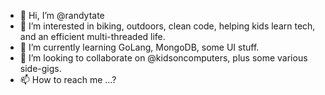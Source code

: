 - 👋 Hi, I’m @randytate
- 👀 I’m interested in biking, outdoors, clean code, helping kids learn tech, and an efficient multi-threaded life.
- 🌱 I’m currently learning GoLang, MongoDB, some UI stuff.
- 💞️ I’m looking to collaborate on @kidsoncomputers, plus some various side-gigs.
- 📫 How to reach me ...?

<!---
randytate/randytate is a ✨ special ✨ repository because its `README.md` (this file) appears on your GitHub profile.
You can click the Preview link to take a look at your changes.
--->
